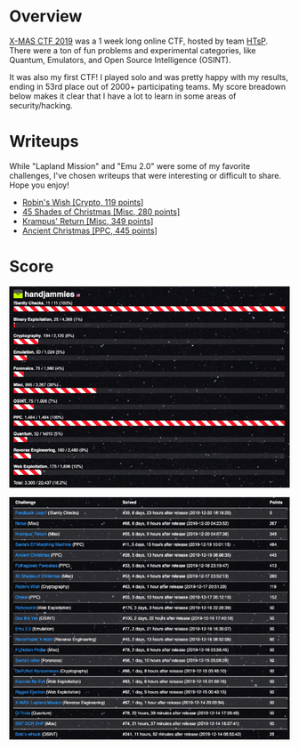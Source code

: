 # Overview

[X-MAS CTF 2019](https://ctftime.org/event/926) was a 1 week long online CTF, hosted by team [HTsP](https://ctftime.org/team/58218). There were a ton of fun problems and experimental categories, like Quantum, Emulators, and Open Source Intelligence (OSINT).

It was also my first CTF! I played solo and was pretty happy with my results, ending in 53rd place out of 2000+ participating teams. My score breadown below makes it clear that I have a lot to learn in some areas of security/hacking.

# Writeups

While "Lapland Mission" and "Emu 2.0" were some of my favorite challenges, I've chosen writeups that were interesting or difficult to share. Hope you enjoy!

- [Robin's Wish [Crypto, 119 points]](crypto/robins_wish/README.md)
- [45 Shades of Christmas [Misc, 280 points]](misc/45_shades_of_christmas/README.md)
- [Krampus' Return [Misc, 349 points]](misc/krampus_return/README.md)
- [Ancient Christmas [PPC, 445 points]](ppc/ancient_christmas/README.md)

# Score

![Score breakdown](images/score_breakdown.png)

![Solved challenges](images/solved_challenges.png)
